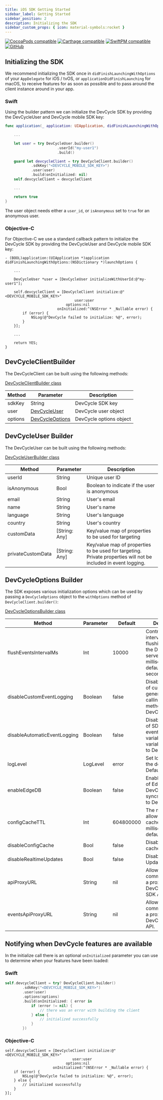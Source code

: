 ```yaml
---
title: iOS SDK Getting Started
sidebar_label: Getting Started
sidebar_position: 2
description: Initializing the SDK
sidebar_custom_props: { icon: material-symbols:rocket }
---
```


[![CocoaPods compatible](https://img.shields.io/cocoapods/v/DevCycle.svg)](https://cocoapods.org/pods/DevCycle)
[![Carthage compatible](https://img.shields.io/badge/Carthage-compatible-4BC51D.svg?style=flat)](https://github.com/Carthage/Carthage)
[![SwiftPM compatible](https://img.shields.io/badge/SwiftPM-compatible-4BC51D.svg?style=flat)](https://swift.org/package-manager/)
[![GitHub](https://img.shields.io/github/stars/devcyclehq/ios-client-sdk.svg?style=social&label=Star&maxAge=2592000)](https://github.com/devcyclehq/ios-client-sdk)

## Initializing the SDK

We recommend initializing the SDK once in `didFinishLaunchingWithOptions` of your `AppDelegate` for iOS / tvOS,
or `applicationDidFinishLaunching` for macOS, to receive features for as soon as possible
and to pass around the client instance around in your app.

### Swift

Using the builder pattern we can initialize the DevCycle SDK by providing the DevCycleUser and DevCycle mobile SDK key:

```swift
func application(_ application: UIApplication, didFinishLaunchingWithOptions launchOptions: [UIApplication.LaunchOptionsKey: Any]?) -> Bool {

    ...

    let user = try DevCycleUser.builder()
                        .userId("my-user1")
                        .build()

    guard let devcycleClient = try DevCycleClient.builder()
            .sdkKey("<DEVCYCLE_MOBILE_SDK_KEY>")
            .user(user)
            .build(onInitialized: nil)
    self.devcycleClient = devcycleClient

    ...

    return true
}
```

The user object needs either a `user_id`, or `isAnonymous` set to `true` for an anonymous user.

### Objective-C

For Objective-C we use a standard callback pattern to initialize the DevCycle SDK by providing the DevCycleUser and DevCycle mobile SDK key:

```objc
- (BOOL)application:(UIApplication *)application didFinishLaunchingWithOptions:(NSDictionary *)launchOptions {

    ...

    DevCycleUser *user = [DevCycleUser initializeWithUserId:@"my-user1"];

    self.devcycleClient = [DevCycleClient initialize:@"<DEVCYCLE_MOBILE_SDK_KEY>"
                                user:user
                            options:nil
                        onInitialized:^(NSError * _Nullable error) {
        if (error) {
            NSLog(@"DevCycle failed to initialize: %@", error);
        }
    }];

    ...

    return YES;
}
```

## DevCycleClientBuilder

The DevCycleClient can be built using the following methods:

[DevCycleClientBuilder class](https://github.com/DevCycleHQ/ios-client-sdk/blob/main/DevCycle/DevCycleClient.swift#L371)

| Method  | Parameter                                                                                                          | Description             |
| ------- | ------------------------------------------------------------------------------------------------------------------ | ----------------------- |
| sdkKey  | String                                                                                                             | DevCycle SDK key        |
| user    | [DevCycleUser](https://github.com/DevCycleHQ/ios-client-sdk/blob/main/DevCycle/DevCycleUser.swift#L116)            | DevCycle user object    |
| options | [DevCycleOptions](https://github.com/DevCycleHQ/ios-client-sdk/blob/main/DevCycle/Models/DevCycleOptions.swift#L9) | DevCycle options object |

## DevCycleUser Builder

The DevCycleUser can be built using the following methods:

[DevCycleUserBuilder class](https://github.com/DevCycleHQ/ios-client-sdk/blob/main/DevCycle/DevCycleUser.swift#L21)

| Method            | Parameter     | Description                                                                                                     |
| ----------------- | ------------- | --------------------------------------------------------------------------------------------------------------- |
| userId            | String        | Unique user ID                                                                                                  |
| isAnonymous       | Bool          | Boolean to indicate if the user is anonymous                                                                    |
| email             | String        | User's email                                                                                                    |
| name              | String        | User's name                                                                                                     |
| language          | String        | User's language                                                                                                 |
| country           | String        | User's country                                                                                                  |
| customData        | [String: Any] | Key/value map of properties to be used for targeting                                                            |
| privateCustomData | [String: Any] | Key/value map of properties to be used for targeting. Private properties will not be included in event logging. |

## DevCycleOptions Builder

The SDK exposes various initialization options which can be used by passing a `DevCycleOptions` object to the `withOptions` method of `DevCycleClient.builder()`:

[DevCycleOptionsBuilder class](https://github.com/DevCycleHQ/ios-client-sdk/blob/main/DevCycle/Models/DevCycleOptions.swift#L17)

| Method                       | Parameter | Default   | Description                                                                                                    |
| ---------------------------- | --------- | --------- | -------------------------------------------------------------------------------------------------------------- |
| flushEventsIntervalMs        | Int       | 10000     | Controls the interval between flushing events to the DevCycle servers in milliseconds, defaults to 10 seconds. |
| disableCustomEventLogging    | Boolean   | false     | Disables logging of custom events generated by calling `.track()` method to DevCycle.                          |
| disableAutomaticEventLogging | Boolean   | false     | Disables logging of SDK generated events (e.g. variableEvaluated, variableDefaulted) to DevCycle.              |
| logLevel                     | LogLevel  | error     | Set log level of the default logger. Defaults to `error`                                                       |
| enableEdgeDB                 | Boolean   | false     | Enables the usage of EdgeDB for DevCycle that syncs User Data to DevCycle.                                     |
| configCacheTTL               | Int       | 604800000 | The maximum allowed age of a cached config in milliseconds, defaults to 7 days                                 |
| disableConfigCache           | Bool      | false     | Disable the use of cached configs                                                                              |
| disableRealtimeUpdates       | Bool      | false     | Disable Realtime Updates                                                                                       |
| apiProxyURL                  | String    | nil       | Allows the SDK to communicate with a proxy of DevCycle Client SDK API.                                         |
| eventsApiProxyURL            | String    | nil       | Allows the SDK to communicate with a proxy of DevCycle Events API.                                             |

## Notifying when DevCycle features are available

In the initialize call there is an optional `onInitialized` parameter you can use to determine when your features have been loaded:

### Swift

```swift
self.devcycleClient = try? DevCycleClient.builder()
        .sdkKey("<DEVCYCLE_MOBILE_SDK_KEY>")
        .user(user)
        .options(options)
        .build(onInitialized: { error in
            if (error != nil) {
                // there was an error with building the client
            } else {
                // initialized successfully
            }
        })
```

### Objective-C

```objc
self.devcycleClient = [DevCycleClient initialize:@"<DEVCYCLE_MOBILE_SDK_KEY>"
                               user:user
                            options:nil
                      onInitialized:^(NSError * _Nullable error) {
    if (error) {
        NSLog(@"DevCycle failed to initialize: %@", error);
    } else {
        // initialized successfully
    }
}];
```

